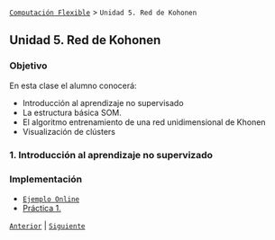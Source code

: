 [`Computación Flexible`](../README.md) > `Unidad 5. Red de Kohonen`

## Unidad 5. Red de Kohonen

### Objetivo

En esta clase el alumno conocerá:

* Introducción al aprendizaje no supervisado
* La estructura básica SOM.
* El algoritmo entrenamiento de una red unidimensional de Khonen
* Visualización de clústers
  
### 1. Introducción al aprendizaje no supervizado



### Implementación 

* [`Ejemplo Online`](./code/brackpropagation_online.ipynb)
* [Práctica 1. ]()

[`Anterior`](../L03-perceptron/README.md) | [`Siguiente`](../README.md)